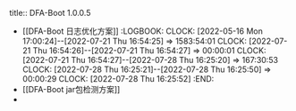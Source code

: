 title:: DFA-Boot 1.0.0.5

- [[DFA-Boot 日志优化方案]]
  :LOGBOOK:
  CLOCK: [2022-05-16 Mon 17:00:24]--[2022-07-21 Thu 16:54:25] =>  1583:54:01
  CLOCK: [2022-07-21 Thu 16:54:26]--[2022-07-21 Thu 16:54:27] =>  00:00:01
  CLOCK: [2022-07-21 Thu 16:54:27]--[2022-07-28 Thu 16:25:20] =>  167:30:53
  CLOCK: [2022-07-28 Thu 16:25:21]--[2022-07-28 Thu 16:25:50] =>  00:00:29
  CLOCK: [2022-07-28 Thu 16:25:52]
  :END:
- [[DFA-Boot jar包检测方案]]
-
